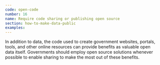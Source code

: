 ```yaml
---
code: open-code
number: 16
name: Require code sharing or publishing open source
section: how-to-make-data-public
examples:
---
```


<p>In addition to data, the code used to create government websites, portals, tools, and other online resources can provide benefits as valuable open data itself. Governments should employ open source solutions whenever possible to enable sharing to make the most out of these benefits.</p>
